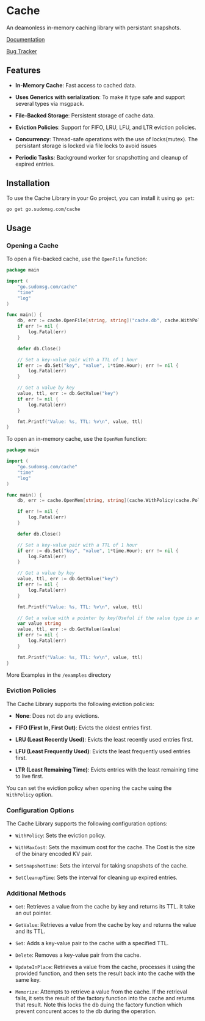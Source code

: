 # Cache

An deamonless in-memory caching library with persistant snapshots.

[Documentation](https://pkg.go.dev/go.sudomsg.com/cache)

[Bug Tracker](https://github.com/marcthe12/cache)

## Features

- **In-Memory Cache**: Fast access to cached data.

- **Uses Generics with serialization**: To make it type safe and support several types via msgpack.

- **File-Backed Storage**: Persistent storage of cache data.

- **Eviction Policies**: Support for FIFO, LRU, LFU, and LTR eviction policies.

- **Concurrency**: Thread-safe operations with the use of locks(mutex). The persistant storage is locked via file locks to avoid issues

- **Periodic Tasks**: Background worker for snapshotting and cleanup of expired entries.

## Installation

To use the Cache Library in your Go project, you can install it using `go get`:

```sh
go get go.sudomsg.com/cache
```

## Usage

### Opening a Cache

 To open a file-backed cache, use the `OpenFile` function:

```go
package main

import (
	"go.sudomsg.com/cache"
	"time"
	"log"
)

func main() {
	db, err := cache.OpenFile[string, string]("cache.db", cache.WithPolicy(cache.PolicyLRU))
	if err != nil {
		log.Fatal(err)
	}

	defer db.Close()

	// Set a key-value pair with a TTL of 1 hour
	if err := db.Set("key", "value", 1*time.Hour); err != nil {
		log.Fatal(err)
	}

	// Get a value by key
	value, ttl, err := db.GetValue("key")
	if err != nil {
		log.Fatal(err)
	}

	fmt.Printf("Value: %s, TTL: %v\n", value, ttl)
}
```

To open an in-memory cache, use the `OpenMem` function:

```go
package main

import (
	"go.sudomsg.com/cache"
	"time"
	"log"
)

func main() {
	db, err := cache.OpenMem[string, string](cache.WithPolicy(cache.PolicyLRU))

	if err != nil {
		log.Fatal(err)
	}

	defer db.Close()

	// Set a key-value pair with a TTL of 1 hour
	if err := db.Set("key", "value", 1*time.Hour); err != nil {
		log.Fatal(err)
	}

	// Get a value by key
	value, ttl, err := db.GetValue("key")
	if err != nil {
		log.Fatal(err)
	}

	fmt.Printf("Value: %s, TTL: %v\n", value, ttl)

	// Get a value with a pointer by key(Useful if the value type is an interface).
    var value string 
	value, ttl, err := db.GetValue(&value)
	if err != nil {
		log.Fatal(err)
	}

	fmt.Printf("Value: %s, TTL: %v\n", value, ttl)
}
```

More Examples in the ```/examples``` directory

### Eviction Policies

The Cache Library supports the following eviction policies:

- **None**: Does not do any evictions.

- **FIFO (First In, First Out)**: Evicts the oldest entries first.

- **LRU (Least Recently Used)**: Evicts the least recently used entries first.

- **LFU (Least Frequently Used)**: Evicts the least frequently used entries first.

- **LTR (Least Remaining Time)**: Evicts entries with the least remaining time to live first.

You can set the eviction policy when opening the cache using the `WithPolicy` option.

### Configuration Options

The Cache Library supports the following configuration options:

- `WithPolicy`: Sets the eviction policy.

- `WithMaxCost`: Sets the maximum cost for the cache. The Cost is the size of the binary encoded KV pair.

- `SetSnapshotTime`: Sets the interval for taking snapshots of the cache.

- `SetCleanupTime`: Sets the interval for cleaning up expired entries.

### Additional Methods

- `Get`: Retrieves a value from the cache by key and returns its TTL. It take an out pointer.

- `GetValue`: Retrieves a value from the cache by key and returns the value and its TTL.

- `Set`: Adds a key-value pair to the cache with a specified TTL.

- `Delete`: Removes a key-value pair from the cache.

- `UpdateInPlace`: Retrieves a value from the cache, processes it using the provided function, and then sets the result back into the cache with the same key.

- `Memorize`: Attempts to retrieve a value from the cache. If the retrieval fails, it sets the result of the factory function into the cache and returns that result. Note this locks the db duing the factory function which prevent concurent acces to the db during the operation.


